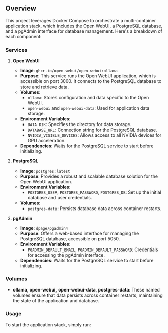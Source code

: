 ## Overview

This project leverages Docker Compose to orchestrate a multi-container application stack, which includes the Open WebUI, a PostgreSQL database, and a pgAdmin interface for database management. Here's a breakdown of each component:

### Services

1. **Open WebUI**
   - **Image**: `ghcr.io/open-webui/open-webui:ollama`
   - **Purpose**: This service runs the Open WebUI application, which is accessible on port 3000. It connects to the PostgreSQL database to store and retrieve data.
   - **Volumes**: 
     - `ollama`: Stores configuration and data specific to the Open WebUI.
     - `open-webui` and `open-webui-data`: Used for application data storage.
   - **Environment Variables**:
     - `DATA_DIR`: Specifies the directory for data storage.
     - `DATABASE_URL`: Connection string for the PostgreSQL database.
     - `NVIDIA_VISIBLE_DEVICES`: Allows access to all NVIDIA devices for GPU acceleration.
   - **Dependencies**: Waits for the PostgreSQL service to start before initializing.

2. **PostgreSQL**
   - **Image**: `postgres:latest`
   - **Purpose**: Provides a robust and scalable database solution for the Open WebUI application.
   - **Environment Variables**:
     - `POSTGRES_USER`, `POSTGRES_PASSWORD`, `POSTGRES_DB`: Set up the initial database and user credentials.
   - **Volumes**:
     - `postgres-data`: Persists database data across container restarts.

3. **pgAdmin**
   - **Image**: `dpage/pgadmin4`
   - **Purpose**: Offers a web-based interface for managing the PostgreSQL database, accessible on port 5050.
   - **Environment Variables**:
     - `PGADMIN_DEFAULT_EMAIL`, `PGADMIN_DEFAULT_PASSWORD`: Credentials for accessing the pgAdmin interface.
   - **Dependencies**: Waits for the PostgreSQL service to start before initializing.

### Volumes

- **ollama**, **open-webui**, **open-webui-data**, **postgres-data**: These named volumes ensure that data persists across container restarts, maintaining the state of the application and database.

### Usage

To start the application stack, simply run:

